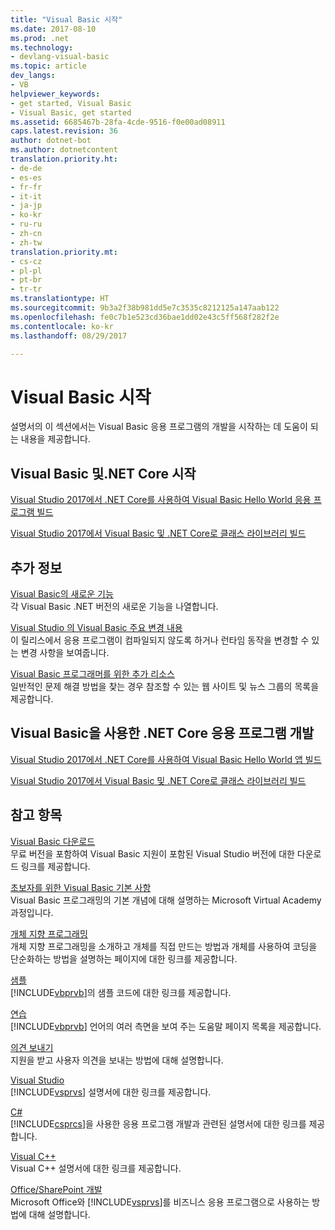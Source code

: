 ```yaml
---
title: "Visual Basic 시작"
ms.date: 2017-08-10
ms.prod: .net
ms.technology:
- devlang-visual-basic
ms.topic: article
dev_langs:
- VB
helpviewer_keywords:
- get started, Visual Basic
- Visual Basic, get started
ms.assetid: 6685467b-28fa-4cde-9516-f0e00ad08911
caps.latest.revision: 36
author: dotnet-bot
ms.author: dotnetcontent
translation.priority.ht:
- de-de
- es-es
- fr-fr
- it-it
- ja-jp
- ko-kr
- ru-ru
- zh-cn
- zh-tw
translation.priority.mt:
- cs-cz
- pl-pl
- pt-br
- tr-tr
ms.translationtype: HT
ms.sourcegitcommit: 9b3a2f38b981dd5e7c3535c8212125a147aab122
ms.openlocfilehash: fe0c7b1e523cd36bae1dd02e43c5ff568f282f2e
ms.contentlocale: ko-kr
ms.lasthandoff: 08/29/2017

---
```

# <a name="get-started-with-visual-basic"></a>Visual Basic 시작
설명서의 이 섹션에서는 Visual Basic 응용 프로그램의 개발을 시작하는 데 도움이 되는 내용을 제공합니다.  
  
## <a name="get-started-with-visual-basic-and-net-core"></a>Visual Basic 및.NET Core 시작

[Visual Studio 2017에서 .NET Core를 사용하여 Visual Basic Hello World 응용 프로그램 빌드](../../core/tutorials/vb-with-visual-studio.md)

[Visual Studio 2017에서 Visual Basic 및 .NET Core로 클래스 라이브러리 빌드](../../core/tutorials/vb-library-with-visual-studio.md)  

## <a name="additional-information"></a>추가 정보

[Visual Basic의 새로운 기능](whats-new.md)   
각 Visual Basic .NET 버전의 새로운 기능을 나열합니다.

[Visual Studio 의 Visual Basic 주요 변경 내용](breaking-changes-in-visual-studio.md)  
이 릴리스에서 응용 프로그램이 컴파일되지 않도록 하거나 런타임 동작을 변경할 수 있는 변경 사항을 보여줍니다.  
  
[Visual Basic 프로그래머를 위한 추가 리소스](additional-resources.md)  
일반적인 문제 해결 방법을 찾는 경우 참조할 수 있는 웹 사이트 및 뉴스 그룹의 목록을 제공합니다.  

## <a name="develop-net-core-applications-with-visual-basic"></a>Visual Basic을 사용한 .NET Core 응용 프로그램 개발

[Visual Studio 2017에서 .NET Core를 사용하여 Visual Basic Hello World 앱 빌드](../../core/tutorials/vb-with-visual-studio.md) 

[Visual Studio 2017에서 Visual Basic 및 .NET Core로 클래스 라이브러리 빌드](../../core/tutorials/vb-library-with-visual-studio.md) 

## <a name="see-also"></a>참고 항목
 [Visual Basic 다운로드](https://www.visualstudio.com/downloads/)  
 무료 버전을 포함하여 Visual Basic 지원이 포함된 Visual Studio 버전에 대한 다운로드 링크를 제공합니다.  

 [초보자를 위한 Visual Basic 기본 사항](https://mva.microsoft.com/training-courses/visual-basic-fundamentals-for-absolute-beginners-16507)   
 Visual Basic 프로그래밍의 기본 개념에 대해 설명하는 Microsoft Virtual Academy 과정입니다.

 [개체 지향 프로그래밍](../programming-guide/concepts/object-oriented-programming.md)  
 개체 지향 프로그래밍을 소개하고 개체를 직접 만드는 방법과 개체를 사용하여 코딩을 단순화하는 방법을 설명하는 페이지에 대한 링크를 제공합니다.  
  
 [샘플](../../visual-basic/sample-applications.md)  
 [!INCLUDE[vbprvb](~/includes/vbprvb-md.md)]의 샘플 코드에 대한 링크를 제공합니다.  
  
 [연습](../../visual-basic/walkthroughs.md)  
 [!INCLUDE[vbprvb](~/includes/vbprvb-md.md)] 언어의 여러 측면을 보여 주는 도움말 페이지 목록을 제공합니다.  
  
 [의견 보내기](/visualstudio/ide/talk-to-us)  
 지원을 받고 사용자 의견을 보내는 방법에 대해 설명합니다.  
  
 [Visual Studio](/visualstudio/)  
 [!INCLUDE[vsprvs](~/includes/vsprvs-md.md)] 설명서에 대한 링크를 제공합니다.  
  
 [C#](../../csharp/csharp.md)  
 [!INCLUDE[csprcs](~/includes/csprcs-md.md)]을 사용한 응용 프로그램 개발과 관련된 설명서에 대한 링크를 제공합니다.  
  
 [Visual C++](/cpp/)  
 Visual C++ 설명서에 대한 링크를 제공합니다.  
  
 [Office/SharePoint 개발](https://msdn.microsoft.com/library/d2tx7z6d)  
 Microsoft Office와 [!INCLUDE[vsprvs](~/includes/vsprvs-md.md)]를 비즈니스 응용 프로그램으로 사용하는 방법에 대해 설명합니다.

